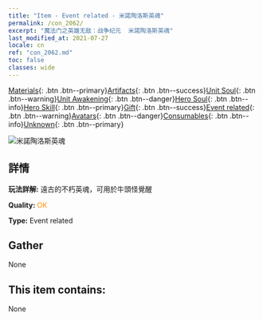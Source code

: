 ```yaml
---
title: "Item - Event related - 米諾陶洛斯英魂"
permalink: /con_2062/
excerpt: "魔法门之英雄无敌：战争纪元  米諾陶洛斯英魂"
last_modified_at: 2021-07-27
locale: cn
ref: "con_2062.md"
toc: false
classes: wide
---
```

 [Materials](/ItemsCN/){: .btn .btn--primary}[Artifacts](/ItemsCN/Artifacts/){: .btn .btn--success}[Unit Soul](/ItemsCN/UnitSoul/){: .btn .btn--warning}[Unit Awakening](/ItemsCN/UnitAwakening/){: .btn .btn--danger}[Hero Soul](/ItemsCN/HeroSoul/){: .btn .btn--info}[Hero Skill](/ItemsCN/HeroSkill/){: .btn .btn--primary}[Gift](/ItemsCN/Gift/){: .btn .btn--success}[Event related](/ItemsCN/Events/){: .btn .btn--warning}[Avatars](/ItemsCN/Avatars/){: .btn .btn--danger}[Consumables](/ItemsCN/Consumables/){: .btn .btn--info}[Unknown](/ItemsCN/Unknown/){: .btn .btn--primary}

 ![米諾陶洛斯英魂](/images/t/juexing_705.jpg)

## 詳情
 **玩法詳解:** 遠古的不朽英魂，可用於牛頭怪覺醒

 **Quality:** <span style="color: #FF8C00">OK</span>

 **Type:** Event related

## Gather

  None

## This item contains:

  None

